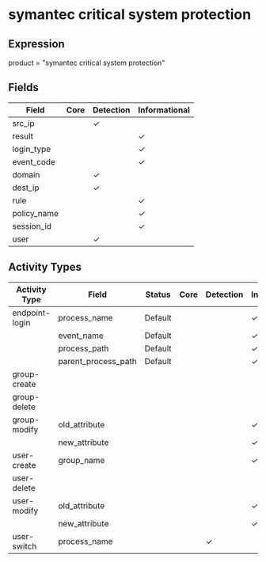 symantec critical system protection
===================================

Expression
----------

product = "symantec critical system protection"

Fields
------

| Field       | Core | Detection | Informational |
| ----------- | ---- | --------- | ------------- |
| src_ip      |      | &#10003;  |               |
| result      |      |           | &#10003;      |
| login_type  |      |           | &#10003;      |
| event_code  |      |           | &#10003;      |
| domain      |      | &#10003;  |               |
| dest_ip     |      | &#10003;  |               |
| rule        |      |           | &#10003;      |
| policy_name |      |           | &#10003;      |
| session_id  |      |           | &#10003;      |
| user        |      | &#10003;  |               |

Activity Types
--------------

| Activity Type  | Field               | Status  | Core | Detection | Informational |
| -------------- | ------------------- | ------- | ---- | --------- | ------------- |
| endpoint-login | process_name        | Default |      |           | &#10003;      |
|                | event_name          | Default |      |           | &#10003;      |
|                | process_path        | Default |      |           | &#10003;      |
|                | parent_process_path | Default |      |           | &#10003;      |
| group-create   |                     |         |      |           |               |
| group-delete   |                     |         |      |           |               |
| group-modify   | old_attribute       |         |      |           | &#10003;      |
|                | new_attribute       |         |      |           | &#10003;      |
| user-create    | group_name          |         |      |           | &#10003;      |
| user-delete    |                     |         |      |           |               |
| user-modify    | old_attribute       |         |      |           | &#10003;      |
|                | new_attribute       |         |      |           | &#10003;      |
| user-switch    | process_name        |         |      | &#10003;  |               |

